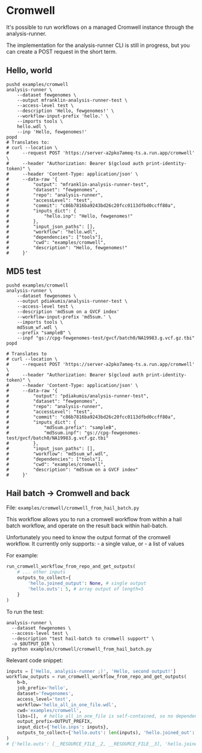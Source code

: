 # Cromwell

It's possible to run workflows on a managed Cromwell instance
through the analysis-runner.

The implementation for the analysis-runner CLI is still in progress,
but you can create a POST request in the short term.

## Hello, world

```shell
pushd examples/cromwell
analysis-runner \
    --dataset fewgenomes \
    --output mfranklin-analysis-runner-test \
    --access-level test \
    --description 'Hello, fewgenomes!' \
    --workflow-input-prefix 'hello.' \
    --imports tools \
    hello.wdl \
    --inp 'Hello, fewgenomes!'
popd
# Translates to:
# curl --location \
#     --request POST 'https://server-a2pko7ameq-ts.a.run.app/cromwell' \
#     --header "Authorization: Bearer $(gcloud auth print-identity-token)" \
#     --header 'Content-Type: application/json' \
#     --data-raw '{
#         "output": "mfranklin-analysis-runner-test",
#         "dataset": "fewgenomes",
#         "repo": "analysis-runner",
#         "accessLevel": "test",
#         "commit": "c86b7816ba9243bd26c20fcc0113dfbd0ccff80a",
#         "inputs_dict": {
#             "hello.inp": "Hello, fewgenomes!"
#         },
#         "input_json_paths": [],
#         "workflow": "hello.wdl",
#         "dependencies": ["tools"],
#         "cwd": "examples/cromwell",
#         "description": "Hello, fewgenomes!"
#     }'
```

## MD5 test

```shell
pushd examples/cromwell
analysis-runner \
    --dataset fewgenomes \
    --output pdiakumis/analysis-runner-test \
    --access-level test \
    --description 'md5sum on a GVCF index'
    --workflow-input-prefix 'md5sum.' \
    --imports tools \
    md5sum_wf.wdl \
    --prefix "sampleB" \
    --inpf "gs://cpg-fewgenomes-test/gvcf/batch0/NA19983.g.vcf.gz.tbi"
popd

# Translates to
# curl --location \
#     --request POST 'https://server-a2pko7ameq-ts.a.run.app/cromwell' \
#     --header "Authorization: Bearer $(gcloud auth print-identity-token)" \
#     --header 'Content-Type: application/json' \
#     --data-raw '{
#         "output": "pdiakumis/analysis-runner-test",
#         "dataset": "fewgenomes",
#         "repo": "analysis-runner",
#         "accessLevel": "test",
#         "commit": "c86b7816ba9243bd26c20fcc0113dfbd0ccff80a",
#         "inputs_dict": {
#             "md5sum.prefix": "sampleB",
#             "md5sum.inpf": "gs://cpg-fewgenomes-test/gvcf/batch0/NA19983.g.vcf.gz.tbi"
#         },
#         "input_json_paths": [],
#         "workflow": "md5sum_wf.wdl",
#         "dependencies": ["tools"],
#         "cwd": "examples/cromwell",
#         "description": "md5sum on a GVCF index"
#     }'
```

## Hail batch -> Cromwell and back

File: `examples/cromwell/cromwell_from_hail_batch.py`

This workflow allows you to run a cromwell workflow from within a hail batch workflow,
and operate on the result back within hail-batch.

Unfortunately you need to know the output format of the cromwell workflow.
It currently only supports:
    - a single value, or
    - a list of values

For example:

```python
run_cromwell_workflow_from_repo_and_get_outputs(
    # ... other inputs
    outputs_to_collect={
        'hello.joined_output': None, # single output
        'hello.outs': 5, # array output of length=5
    }
)
```

To run the test:

```shell
analysis-runner \
  --dataset fewgenomes \
  --access-level test \
  --description "test hail-batch to cromwell support" \
  -o $OUTPUT_DIR \
  python examples/cromwell/cromwell_from_hail_batch.py
```

Relevant code snippet:

```python
inputs = ['Hello, analysis-runner ;)', 'Hello, second output!']
workflow_outputs = run_cromwell_workflow_from_repo_and_get_outputs(
    b=b,
    job_prefix='hello',
    dataset='fewgenomes',
    access_level='test',
    workflow='hello_all_in_one_file.wdl',
    cwd='examples/cromwell',
    libs=[],  # hello_all_in_one_file is self-contained, so no dependencies
    output_prefix=OUTPUT_PREFIX,
    input_dict={'hello.inps': inputs},
    outputs_to_collect={'hello.outs': len(inputs), 'hello.joined_out': None},
)
# {'hello.outs': [__RESOURCE_FILE__2, __RESOURCE_FILE__3], 'hello.joined_out': __RESOURCE_FILE__4}
```
